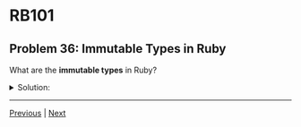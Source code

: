 # RB101
## Problem 36: Immutable Types in Ruby

What are the **immutable types** in Ruby?

<details>
<summary>Solution:</summary>

The immutable types in Ruby are:
- Integer (e.g., `42`, `-5`)
- Float (e.g., `3.14`, `-0.5`)
- `true`
- `false`
- `nil`
- Symbol (e.g., `:name`, `:status`)

These types cannot be modified once created. Any operation that appears to modify them actually creates a new object.

Examples:
```ruby
num = 5
num.object_id  # => some number
num += 1       # Creates new integer
num.object_id  # => different number

sym = :hello
sym.object_id  # => some number
# No way to mutate a symbol
```

</details>

---

[Previous](035.md) | [Next](037.md)

